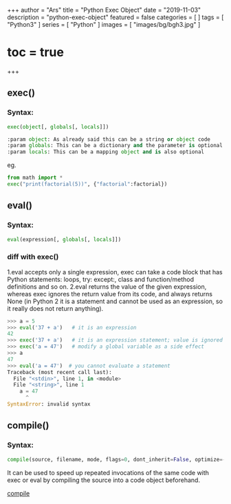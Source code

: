 +++
author = "Ars"
title = "Python Exec Object"
date = "2019-11-03"
description = "python-exec-object"
featured = false
categories = [
]
tags = [
  "Python3"
]
series = [
  "Python"
]
images = [
  "images/bg/bgh3.jpg"
]
# toc = true
+++
## exec()

### Syntax:
```python
exec(object[, globals[, locals]])

:param object: As already said this can be a string or object code
:param globals: This can be a dictionary and the parameter is optional
:param locals: This can be a mapping object and is also optional
```
eg.
```python
from math import *
exec("print(factorial(5))", {"factorial":factorial})
```

## eval()
### Syntax:
```python
eval(expression[, globals[, locals]])
```
### diff with exec()
1.eval accepts only a single expression, exec can take a code block that has Python statements: loops, try: except:, class and function/method definitions and so on.
2.eval returns the value of the given expression, whereas exec ignores the return value from its code, and always returns None (in Python 2 it is a statement and cannot be used as an expression, so it really does not return anything).

```python
>>> a = 5
>>> eval('37 + a')   # it is an expression
42
>>> exec('37 + a')   # it is an expression statement; value is ignored (None is returned)
>>> exec('a = 47')   # modify a global variable as a side effect
>>> a
47
>>> eval('a = 47')  # you cannot evaluate a statement
Traceback (most recent call last):
  File "<stdin>", line 1, in <module>
  File "<string>", line 1
    a = 47
      ^
SyntaxError: invalid syntax
```

## compile()
### Syntax:
```python
compile(source, filename, mode, flags=0, dont_inherit=False, optimize=-1)
```
It can be used to speed up repeated invocations of the same code with exec or eval by compiling the source into a code object beforehand.

[compile](https://docs.python.org/3/library/functions.html#compile)


